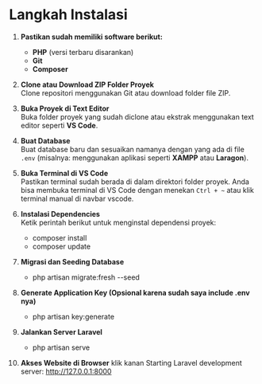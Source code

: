 # Langkah Instalasi

1. **Pastikan sudah memiliki software berikut:**
   - **PHP** (versi terbaru disarankan)
   - **Git**
   - **Composer**

2. **Clone atau Download ZIP Folder Proyek**  
   Clone repositori menggunakan Git atau download folder file ZIP.

3. **Buka Proyek di Text Editor**  
   Buka folder proyek yang sudah diclone atau ekstrak menggunakan text editor seperti **VS Code**.

4. **Buat Database**  
   Buat database baru dan sesuaikan namanya dengan yang ada di file `.env` (misalnya: menggunakan aplikasi seperti **XAMPP** atau **Laragon**).

5. **Buka Terminal di VS Code**  
   Pastikan terminal sudah berada di dalam direktori folder proyek. Anda bisa membuka terminal di VS Code dengan menekan `Ctrl + ~` atau klik terminal manual di navbar vscode.

6. **Instalasi Dependencies**  
   Ketik perintah berikut untuk menginstal dependensi proyek:
    - composer install
    - composer update
7. **Migrasi dan Seeding Database**  
    - php artisan migrate:fresh --seed

8. **Generate Application Key (Opsional karena sudah saya include .env nya)**  
    - php artisan key:generate

9. **Jalankan Server Laravel**  
    - php artisan serve

10. **Akses Website di Browser**
    klik kanan
    Starting Laravel development server: http://127.0.0.1:8000
